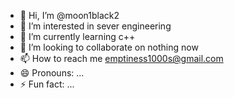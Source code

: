 - 👋 Hi, I’m @moon1black2
- 👀 I’m interested in sever engineering
- 🌱 I’m currently learning c++
- 💞️ I’m looking to collaborate on nothing now
- 📫 How to reach me emptiness1000s@gmail.com
- 😄 Pronouns: ...
- ⚡ Fun fact: ...

<!---
moon1black2/moon1black2 is a ✨ special ✨ repository because its `README.md` (this file) appears on your GitHub profile.
You can click the Preview link to take a look at your changes.
--->
